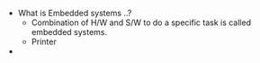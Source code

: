 - What is Embedded systems ..?
  - Combination of H/W and S/W to do a specific task is called embedded systems.
  - Printer
-
